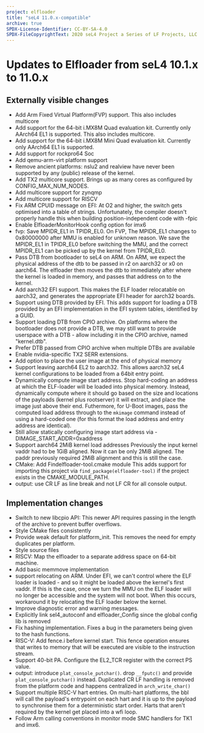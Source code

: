 ```yaml
---
project: elfloader
title: "seL4 11.0.x-compatible"
archive: true
SPDX-License-Identifier: CC-BY-SA-4.0
SPDX-FileCopyrightText: 2020 seL4 Project a Series of LF Projects, LLC.
---
```

# Updates to Elfloader from seL4 10.1.x to 11.0.x

## Externally visible changes

- Add Arm Fixed Virtual Platform(FVP) support. This also includes multicore
- Add support for the 64-bit i.MX8M Quad evaluation kit. Currently only AArch64 EL1 is supported.
  This also includes multicore.
- Add support for the 64-bit i.MX8M Mini Quad evaluation kit. Currently only AArch64 EL1 is supported.
- Add support for rockpro64 Soc
- Add qemu-arm-virt platform support
- Remove ancient platforms: nslu2 and realview have never been supported by any (public)
    release of the kernel.
- Add TX2 multicore support. Brings up as many cores as configured by CONFIG_MAX_NUM_NODES.
- Add multicore support for zynqmp
- Add multicore support for RISCV
- Fix ARM CPUID message on EFI:
    At O2 and higher, the switch gets optimised into a table of strings.
    Unfortunately, the compiler doesn't properly handle this when building
    position-independent code with -fpic
- Enable ElfloaderMonitorHook config option for imx6
- fvp: Save MPIDR_EL1 in TPIDR_EL0. On FVP, The MPIDR_EL1 changes to 0x80000000 after
  MMU is enabled for unknown reason. We save the
  MPIDR_EL1 in TPIDR_EL0 before switching the MMU, and
  the correct MPIDR_EL1 can be picked up by the kernel
  from TPIDR_EL0.
- Pass DTB from bootloader to seL4 on ARM.  On ARM, we expect the physical address of the dtb to be passed in r2 on
  aarch32 or x0 on aarch64. The elfloader then moves the dtb to immediately after where the
  kernel is loaded in memory, and passes that address on to the kernel.
- Add aarch32 EFI support. This makes the ELF loader relocatable on aarch32,
  and generates the appropriate EFI header for aarch32 boards.
- Support using DTB provided by EFI. This adds support for loading a DTB provided by an EFI implementation
  in the EFI system tables, identified by a GUID.
- Support loading DTB from CPIO archive.
    On platforms where the bootloader does not provide a DTB,
    we may still want to provide userspace with a DTB - allow including
    it in the CPIO archive, named "kernel.dtb".
- Prefer DTB passed from CPIO archive when multiple DTBs are available
- Enable nvidia-specific TX2 SERR extensions.
- Add option to place the user image at the end of physical memory
- Support leaving aarch64 EL2 to aarch32. This allows aarch32 seL4 kernel configurations to be loaded from a
    64bit entry point.
- Dynamically compute image start address. Stop hard-coding an address at which the ELF-loader will
    be loaded into physical memory.  Instead, dynamically compute where it
    should go based on the size and locations of the payloads (kernel plus
    rootserver) it will extract, and place the image just above their end.
    Futhermore, for U-Boot images, pass the computed load address through to
    the `mkimage` command instead of using a hard-coded one (for this format
    the load address and entry address are identical).
- Still allow statically configuring image start address via -DIMAGE_START_ADDR=0xaddress
- Support aarch64 2MiB kernel load addresses
    Previously the input kernel vaddr had to be 1GiB aligned. Now it can be
    only 2MiB aligned. The paddr previously required 2MiB alignment and this
    is still the case.
- CMake: Add Findelfloader-tool.cmake module
    This adds support for importing this project via
    `find_package(elfloader-tool)` if the project exists in the
    CMAKE_MODULE_PATH.
- output: use CR LF as line break and not LF CR for all console output.

## Implementation changes
- Switch to new libcpio API: This newer API requires passing in the length of the archive
  to prevent buffer overflows.
- Style CMake files consistently
- Provide weak default for platform_init. This removes the need for empty duplicates per platform.
- Style source files
- RISCV: Map the elfloader to a separate address space on 64-bit machine.
- Add basic memmove implementation
- support relocating on ARM.
    Under EFI, we can't control where the ELF loader is loaded -
    and so it might be loaded above the kernel's first vaddr.
    If this is the case, once we turn the MMU on the ELF loader
    will no longer be accessible and the system will not boot.
    When this occurs, workaround it by relocating the ELF loader
    below the kernel.
- Improve diagnostic error and warning messages.
- Explicitly link sel4_autoconf and elfloader_Config
    since the global config lib is removed
- Fix hashing implementation. Fixes a bug in the parameters being given to the hash functions.
- RISC-V: Add fence.i before kernel start. This fence operation ensures that writes to memory that will be executed
    are visible to the instruction stream.
- Support 40-bit PA. Configure the EL2_TCR register with the correct PS value.
- output: introduce `plat_console_putchar()`. drop `__fputc()` and provide `plat_console_putchar()` instead. Duplicated
    CR LF handling is removed from the platform code and happens centralized
    in `arch_write_char()`
- Support multiple RISC-V hart entries.
    On multi-hart platforms, the bbl will call the payload's entrypoint on
    each hart and it is up to the payload to synchronise them for a
    deterministic start order. Harts that aren't required by the kernel get placed into
    a wfi loop.
- Follow Arm calling conventions in monitor mode SMC handlers for TK1 and imx6.

